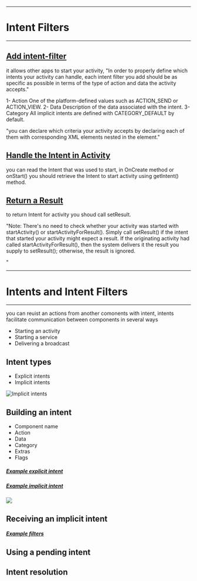 ____________________________

# Intent Filters
____________________________

## [Add **intent-filter**]([url](https://developer.android.com/training/basics/intents/filters#AddIntentFilter)) 
  it allows other apps to start your activity, "In order to properly define which intents your activity can handle, each intent filter you add should be as specific as possible in terms of the type of action and data the activity accepts."
  
  1- Action 
      One of the platform-defined values such as ACTION_SEND or ACTION_VIEW.
  2- Data 
      Description of the data associated with the intent.
  3- Category
      All implicit intents are defined with CATEGORY_DEFAULT by default.
  
  
  "you can declare which criteria your activity accepts by declaring each of them with corresponding XML elements nested in the <intent-filter> element."
  
## [Handle the Intent in Activity]([url](https://developer.android.com/training/basics/intents/filters#HandleIntent))   
   you can read the Intent that was used to start, in OnCreate method or onStart() you should retrieve the Intent to start activity using getIntent() method.
  
  
## [Return a Result]([url](https://developer.android.com/training/basics/intents/filters#ReturnResult))
  to return Intent for activity you shoud call setResult.
  
  "Note: There's no need to check whether your activity was started with startActivity() or startActivityForResult(). Simply call setResult() if the intent that started your activity might expect a result. If the originating activity had called startActivityForResult(), then the system delivers it the result you supply to setResult(); otherwise, the result is ignored.

"
 ___________________________________________
  
 # Intents and Intent Filters 
 ___________________________________________
  
  
  you can reuist an actions from another comonents with intent, intents facilitate communication between components in several ways

 - Starting an activity
 - Starting a service
 - Delivering a broadcast
 
  
## Intent types

  - Explicit intents
  - Implicit intents
  
 ![Implicit intents](https://developer.android.com/images/components/intent-filters_2x.png)
  
 ## Building an intent
  
   - Component name
   - Action
   - Data 
   - Category
   - Extras 
   - Flags
  
 ##### [Example explicit intent](https://developer.android.com/guide/components/intents-filters#ExampleExplicit)
 ##### [Example implicit intent](https://developer.android.com/guide/components/intents-filters#ExampleSend)
  
 ![](https://developer.android.com/images/guide/components/nested-pending-intent.svg)
  
 ## Receiving an implicit intent
  ##### [Example filters](https://developer.android.com/guide/components/intents-filters#ExampleFilters)

## Using a pending intent
  
## Intent resolution 
